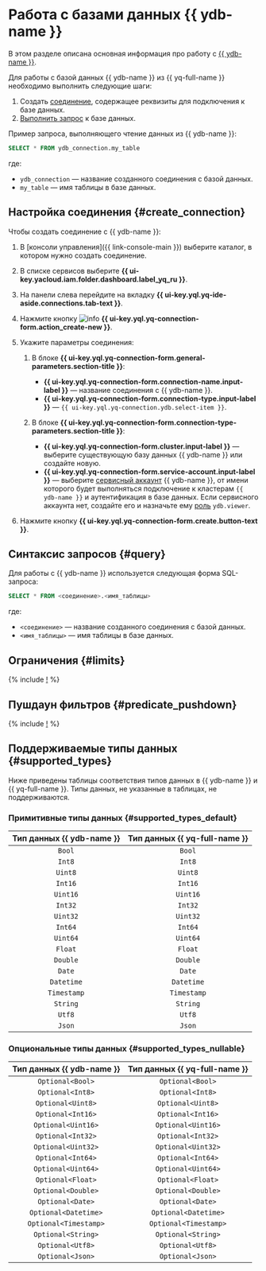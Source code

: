 # Работа с базами данных {{ ydb-name }}

В этом разделе описана основная информация про работу с [{{ ydb-name }}](https://yandex.cloud/ru/services/ydb).

Для работы с базой данных {{ ydb-name }} из {{ yq-full-name }} необходимо выполнить следующие шаги:
1. Создать [соединение](../concepts/glossary.md#connection), содержащее реквизиты для подключения к базе данных.
1. [Выполнить запрос](#query) к базе данных.

Пример запроса, выполняющего чтение данных из {{ ydb-name }}:

```sql
SELECT * FROM ydb_connection.my_table
```

где:
* `ydb_connection` — название созданного соединения с базой данных.
* `my_table` — имя таблицы в базе данных.


## Настройка соединения {#create_connection}

Чтобы создать соединение с {{ ydb-name }}:

1. В [консоли управления]({{ link-console-main }}) выберите каталог, в котором нужно создать соединение.
1. В списке сервисов выберите **{{ ui-key.yacloud.iam.folder.dashboard.label_yq_ru }}**.
1. На панели слева перейдите на вкладку **{{ ui-key.yql.yq-ide-aside.connections.tab-text }}**.
1. Нажмите кнопку ![info](../../_assets/console-icons/plus.svg) **{{ ui-key.yql.yq-connection-form.action_create-new }}**.
1. Укажите параметры соединения:

   1. В блоке **{{ ui-key.yql.yq-connection-form.general-parameters.section-title }}**:

      * **{{ ui-key.yql.yq-connection-form.connection-name.input-label }}** — название соединения с {{ ydb-name }}.
      * **{{ ui-key.yql.yq-connection-form.connection-type.input-label }}** — `{{ ui-key.yql.yq-connection.ydb.select-item }}`.
   1. В блоке **{{ ui-key.yql.yq-connection-form.connection-type-parameters.section-title }}**:
      * **{{ ui-key.yql.yq-connection-form.cluster.input-label }}** — выберите существующую базу данных {{ ydb-name }} или создайте новую.
      * **{{ ui-key.yql.yq-connection-form.service-account.input-label }}** — выберите [сервисный аккаунт](../../iam/concepts/users/service-accounts.md) {{ ydb-name }}, от имени которого будет выполняться подключение к кластерам `{{ ydb-name }}` и аутентификация в базе данных. Если сервисного аккаунта нет, создайте его и назначьте ему [роль](../../ydb/security/index.md#ydb-viewer) `ydb.viewer`.


1. Нажмите кнопку **{{ ui-key.yql.yq-connection-form.create.button-text }}**.

## Синтаксис запросов {#query}

Для работы с {{ ydb-name }} используется следующая форма SQL-запроса:

```sql
SELECT * FROM <соединение>.<имя_таблицы>
```

где:
* `<соединение>` — название созданного соединения с базой данных.
* `<имя_таблицы>` — имя таблицы в базе данных.

## Ограничения {#limits}

{% include [!](_includes/supported_requests.md) %}

## Пушдаун фильтров {#predicate_pushdown}

{% include [!](_includes/predicate_pushdown.md) %}

## Поддерживаемые типы данных {#supported_types}

Ниже приведены таблицы соответствия типов данных в {{ ydb-name }} и {{ yq-full-name }}. Типы данных, не указанные в таблицах, не поддерживаются.

### Примитивные типы данных {#supported_types_default}

| Тип данных {{ ydb-name }} | Тип данных {{ yq-full-name }} |
| :---: | :----: |
| `Bool` | `Bool` |
| `Int8` | `Int8` |
| `Uint8` | `Uint8` |
| `Int16` | `Int16` |
| `Uint16` | `Uint16` |
| `Int32` | `Int32` |
| `Uint32` | `Uint32` |
| `Int64` | `Int64` |
| `Uint64` | `Uint64` |
| `Float` | `Float` |
| `Double` | `Double` |
| `Date` | `Date` |
| `Datetime` | `Datetime` |
| `Timestamp` | `Timestamp` |
| `String` | `String` |
| `Utf8` | `Utf8` |
| `Json` | `Json` |

### Опциональные типы данных {#supported_types_nullable}

| Тип данных {{ ydb-name }} | Тип данных {{ yq-full-name }} |
| :---: | :----: |
| `Optional<Bool>` | `Optional<Bool>` |
| `Optional<Int8>` | `Optional<Int8>` |
| `Optional<Uint8>` | `Optional<Uint8>` |
| `Optional<Int16>` | `Optional<Int16>` |
| `Optional<Uint16>` | `Optional<Uint16>` |
| `Optional<Int32>` | `Optional<Int32>` |
| `Optional<Uint32>` | `Optional<Uint32>` |
| `Optional<Int64>` | `Optional<Int64>` |
| `Optional<Uint64>` | `Optional<Uint64>` |
| `Optional<Float>` | `Optional<Float>` |
| `Optional<Double>` | `Optional<Double>` |
| `Optional<Date>` | `Optional<Date>` |
| `Optional<Datetime>` | `Optional<Datetime>` |
| `Optional<Timestamp>` | `Optional<Timestamp>` |
| `Optional<String>` | `Optional<String>` |
| `Optional<Utf8>` | `Optional<Utf8>` |
| `Optional<Json>` | `Optional<Json>` |

